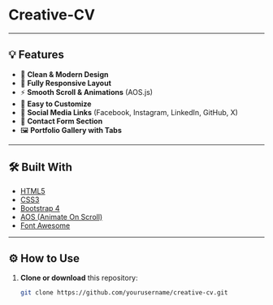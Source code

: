 # Creative-CV


---

## 💡 Features

- 🎨 **Clean & Modern Design**
- 📱 **Fully Responsive Layout**
- ⚡ **Smooth Scroll & Animations** (AOS.js)
- 🧠 **Easy to Customize**
- 🌈 **Social Media Links** (Facebook, Instagram, LinkedIn, GitHub, X)
- 🧾 **Contact Form Section**
- 🖼️ **Portfolio Gallery with Tabs**

---

## 🛠️ Built With

- [HTML5](https://developer.mozilla.org/en-US/docs/Web/Guide/HTML/HTML5)
- [CSS3](https://developer.mozilla.org/en-US/docs/Web/CSS)
- [Bootstrap 4](https://getbootstrap.com/)
- [AOS (Animate On Scroll)](https://michalsnik.github.io/aos/)
- [Font Awesome](https://fontawesome.com/)

---

## ⚙️ How to Use

1. **Clone or download** this repository:
   ```bash
   git clone https://github.com/yourusername/creative-cv.git

